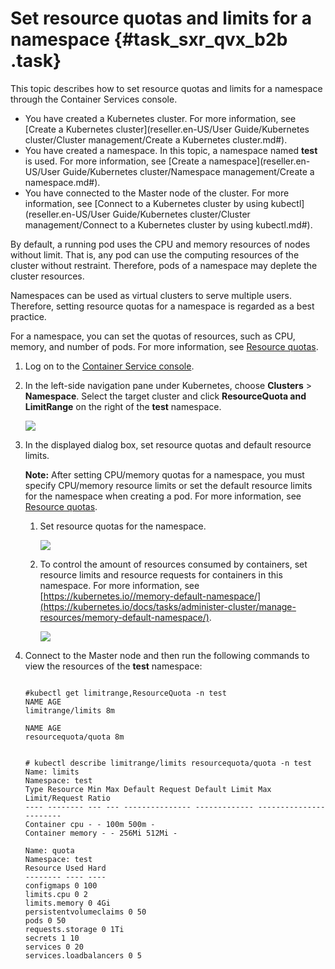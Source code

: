 # Set resource quotas and limits for a namespace {#task_sxr_qvx_b2b .task}

This topic describes how to set resource quotas and limits for a namespace through the Container Services console.

-   You have created a Kubernetes cluster. For more information, see [Create a Kubernetes cluster](reseller.en-US/User Guide/Kubernetes cluster/Cluster management/Create a Kubernetes cluster.md#).
-   You have created a namespace. In this topic, a namespace named **test** is used. For more information, see [Create a namespace](reseller.en-US/User Guide/Kubernetes cluster/Namespace management/Create a namespace.md#).
-   You have connected to the Master node of the cluster. For more information, see [Connect to a Kubernetes cluster by using kubectl](reseller.en-US/User Guide/Kubernetes cluster/Cluster management/Connect to a Kubernetes cluster by using kubectl.md#).

By default, a running pod uses the CPU and memory resources of nodes without limit. That is, any pod can use the computing resources of the cluster without restraint. Therefore, pods of a namespace may deplete the cluster resources.

Namespaces can be used as virtual clusters to serve multiple users. Therefore, setting resource quotas for a namespace is regarded as a best practice.

For a namespace, you can set the quotas of resources, such as CPU, memory, and number of pods. For more information, see [Resource quotas](https://kubernetes.io/docs/concepts/policy/resource-quotas/).

1.  Log on to the [Container Service console](https://partners-intl.console.aliyun.com/#/cs). 
2.  In the left-side navigation pane under Kubernetes, choose **Clusters** \> **Namespace**. Select the target cluster and click **ResourceQuota and LimitRange** on the right of the **test** namespace. 

    ![](http://static-aliyun-doc.oss-cn-hangzhou.aliyuncs.com/assets/img/18855/154996481310706_en-US.png)

3.  In the displayed dialog box, set resource quotas and default resource limits. 

    **Note:** After setting CPU/memory quotas for a namespace, you must specify CPU/memory resource limits or set the default resource limits for the namespace when creating a pod. For more information, see [Resource quotas](https://kubernetes.io/docs/concepts/policy/resource-quotas/?spm=5176.2020520152.0.0.1b5c16ddobysw3).

    1.  Set resource quotas for the namespace. 

        ![](http://static-aliyun-doc.oss-cn-hangzhou.aliyuncs.com/assets/img/18855/154996481310707_en-US.png)

    2.  To control the amount of resources consumed by containers, set resource limits and resource requests for containers in this namespace. For more information, see [https://kubernetes.io//memory-default-namespace/](https://kubernetes.io/docs/tasks/administer-cluster/manage-resources/memory-default-namespace/). 

        ![](http://static-aliyun-doc.oss-cn-hangzhou.aliyuncs.com/assets/img/18855/154996481411268_en-US.png)

4.  Connect to the Master node and then run the following commands to view the resources of the **test** namespace: 

    ```
    
    #kubectl get limitrange,ResourceQuota -n test
    NAME AGE
    limitrange/limits 8m
    
    NAME AGE
    resourcequota/quota 8m
    
    
    # kubectl describe limitrange/limits resourcequota/quota -n test
    Name: limits
    Namespace: test
    Type Resource Min Max Default Request Default Limit Max Limit/Request Ratio
    ---- -------- --- --- --------------- ------------- -----------------------
    Container cpu - - 100m 500m -
    Container memory - - 256Mi 512Mi -
    
    Name: quota
    Namespace: test
    Resource Used Hard
    -------- ---- ----
    configmaps 0 100
    limits.cpu 0 2
    limits.memory 0 4Gi
    persistentvolumeclaims 0 50
    pods 0 50
    requests.storage 0 1Ti
    secrets 1 10
    services 0 20
    services.loadbalancers 0 5
    
    ```


